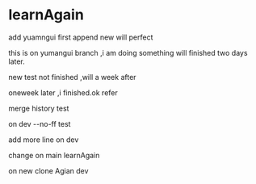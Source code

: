 # learnAgain

add yuamngui first append new will perfect

this is on yumangui branch ,i am doing something will finished two days later.

new test not finished ,will a week after

oneweek later ,i finished.ok refer

merge history test

on dev --no-ff test

add more line on dev


change on main learnAgain


on new clone Agian dev

